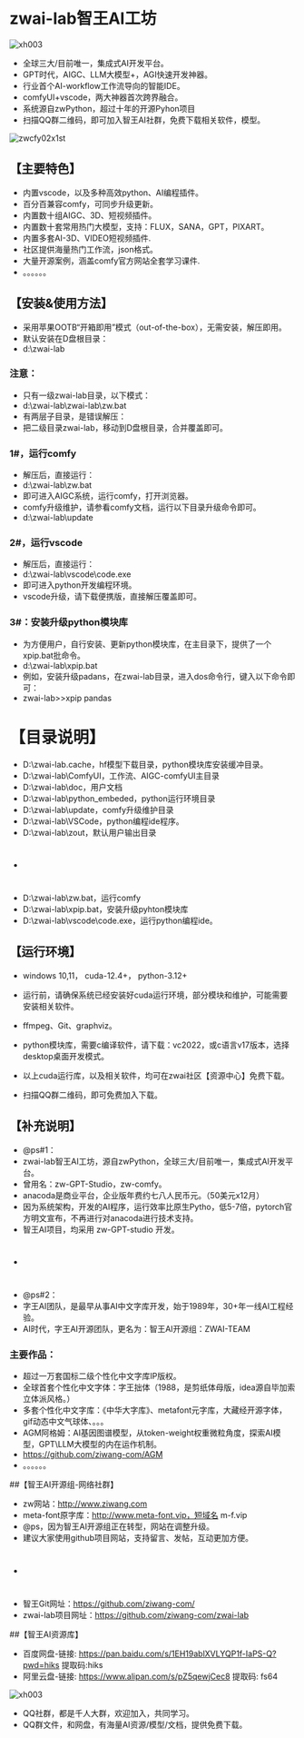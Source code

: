 # zwai-lab智王AI工坊
![xh003](https://github.com/user-attachments/assets/723c2f24-077f-48e8-940c-8300abe09f5a)

* 全球三大/目前唯一，集成式AI开发平台。
* GPT时代，AIGC、LLM大模型+，AGI快速开发神器。
* 行业首个AI-workflow工作流导向的智能IDE。
* comfyUI+vscode，两大神器首次跨界融合。
* 系统源自zwPython，超过十年的开源Pyhon项目
* 扫描QQ群二维码，即可加入智王AI社群，免费下载相关软件，模型。

![zwcfy02x1st](https://github.com/user-attachments/assets/53dd4585-0718-42c6-b3de-665d11778cfb)

## 【主要特色】
* 内置vscode，以及多种高效python、AI编程插件。
* 百分百兼容comfy，可同步升级更新。
* 内置数十组AIGC、3D、短视频插件。
* 内置数十套常用热门大模型，支持：FLUX，SANA，GPT，PIXART。
* 内置多套AI-3D、VIDEO短视频插件.
* 社区提供海量热门工作流，json格式。
* 大量开源案例，涵盖comfy官方网站全套学习课件.
* 。。。。。。

## 【安装&使用方法】

* 采用苹果OOTB“开箱即用”模式（out-of-the-box），无需安装，解压即用。
* 默认安装在D盘根目录：
* d:\zwai-lab

### 注意：
* 只有一级zwai-lab目录，以下模式：
* d:\zwai-lab\zwai-lab\zw.bat
* 有两层子目录，是错误解压：
* 把二级目录zwai-lab，移动到D盘根目录，合并覆盖即可。

### 1#，运行comfy
* 解压后，直接运行：
* d:\zwai-lab\zw.bat
* 即可进入AIGC系统，运行comfy，打开浏览器。
* comfy升级维护，请参看comfy文档，运行以下目录升级命令即可。
* d:\zwai-lab\update

### 2#，运行vscode
* 解压后，直接运行：
* d:\zwai-lab\vscode\code.exe
* 即可进入python开发编程环境。
* vscode升级，请下载便携版，直接解压覆盖即可。

### 3#：安装升级python模块库
* 为方便用户，自行安装、更新python模块库，在主目录下，提供了一个xpip.bat批命令。
* d:\zwai-lab\xpip.bat
* 例如，安装升级padans，在zwai-lab目录，进入dos命令行，键入以下命令即可：
* zwai-lab>>xpip pandas

# 【目录说明】
* D:\zwai-lab\.cache，hf模型下载目录，python模块库安装缓冲目录。
* D:\zwai-lab\ComfyUI，工作流、AIGC-comfyUI主目录
* D:\zwai-lab\doc，用户文档
* D:\zwai-lab\python_embeded，python运行环境目录
* D:\zwai-lab\update，comfy升级维护目录
* D:\zwai-lab\VSCode，python编程ide程序。
* D:\zwai-lab\zout，默认用户输出目录
* #
* D:\zwai-lab\zw.bat，运行comfy
* D:\zwai-lab\xpip.bat，安装升级pyhton模块库
* D:\zwai-lab\vscode\code.exe，运行python编程ide。

## 【运行环境】
* windows 10,11， cuda-12.4+， python-3.12+

* 运行前，请确保系统已经安装好cuda运行环境，部分模块和维护，可能需要安装相关软件。
* ffmpeg、Git、graphviz。
* python模块库，需要c编译软件，请下载：vc2022，或c语言v17版本，选择desktop桌面开发模式。
* 以上cuda运行库，以及相关软件，均可在zwai社区【资源中心】免费下载。
* 扫描QQ群二维码，即可免费加入下载。


## 【补充说明】
* @ps#1：
* zwai-lab智王AI工坊，源自zwPython，全球三大/目前唯一，集成式AI开发平台。
* 曾用名：zw-GPT-Studio，zw-comfy。
* anacoda是商业平台，企业版年费约七八人民币元。（50美元x12月）
* 因为系统架构，开发的AI程序，运行效率比原生Pytho，低5-7倍，pytorch官方明文宣布，不再进行对anacoda进行技术支持。
* 智王AI项目，均采用 zw-GPT-studio 开发。
* #
* @ps#2：
* 字王AI团队，是最早从事AI中文字库开发，始于1989年，30+年一线AI工程经验。
* AI时代，字王AI开源团队，更名为：智王AI开源组：ZWAI-TEAM

### 主要作品：
* 超过一万套国标二级个性化中文字库IP版权。
* 全球首套个性化中文字体：字王拙体（1988，是剪纸体母版，idea源自毕加索立体派风格。）
* 多套个性化中文字库：《中华大字库》、metafont元字库，大藏经开源字体，gif动态中文气球体、。。。
* AGM阿格姆：AI基因图谱模型，从token-weight权重微粒角度，探索AI模型，GPT\LLM大模型的内在运作机制。
* https://github.com/ziwang-com/AGM
* 。。。。。。

##【智王AI开源组-网络社群】

* zw网站：http://www.ziwang.com
* meta-font原字库：http://www.meta-font.vip，短域名 m-f.vip
* @ps，因为智王AI开源组正在转型，网站在调整升级。
* 建议大家使用github项目网站，支持留言、发帖，互动更加方便。
* #
* 智王Git网址：https://github.com/ziwang-com/
* zwai-lab项目网址：https://github.com/ziwang-com/zwai-lab

##【智王AI资源库】
*  百度网盘-链接:  https://pan.baidu.com/s/1EH19ablXVLYQP1f-IaPS-Q?pwd=hiks  提取码:hiks 
*  阿里云盘-链接:  https://www.alipan.com/s/pZ5qewjCec8  提取码: fs64
  
![xh003](https://github.com/user-attachments/assets/723c2f24-077f-48e8-940c-8300abe09f5a)

* QQ社群，都是千人大群，欢迎加入，共同学习。
* QQ群文件，和网盘，有海量AI资源/模型/文档，提供免费下载。





